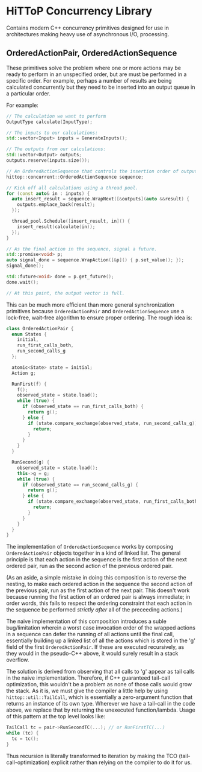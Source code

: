 # HiTToP Concurrency Library

Contains modern C++ concurrency primitives designed for use in architectures
making heavy use of asynchronous I/O, processing.

## OrderedActionPair, OrderedActionSequence

These primitives solve the problem where one or more actions may be ready to
perform in an unspecified order, but are must be performed in a specific order.
For example, perhaps a number of results are being calculated concurrently but
they need to be inserted into an output queue in a particular order.

For example:

```C++
// The calculation we want to perform
OutputType calculate(InputType);

// The inputs to our calculations:
std::vector<Input> inputs = GenerateInputs();

// The outputs from our calculations:
std::vector<Output> outputs;
outputs.reserve(inputs.size());

// An OrderedActionSequence that controls the insertion order of outputs.
hittop::concurrent::OrderedActionSequence sequence;

// Kick off all calculations using a thread pool.
for (const auto& in : inputs) {
  auto insert_result = sequence.WrapNext([&outputs](auto &&result) {
    outputs.emplace_back(result);
  });

  thread_pool.Schedule([insert_result, in]() {
    insert_result(calculate(in));
  });
}

// As the final action in the sequence, signal a future.
std::promise<void> p;
auto signal_done = sequence.WrapAction([&p]() { p.set_value(); });
signal_done();

std::future<void> done = p.get_future();
done.wait();

// At this point, the output vector is full.
```

This can be much more efficient than more general synchronization primitives
because `OrderedActionPair` and `OrderedActionSequence` use a lock-free,
wait-free algorithm to ensure proper ordering.  The rough idea is:

```C++
class OrderedActionPair {
  enum States {
    initial,
    run_first_calls_both,
    run_second_calls_g
  };

  atomic<State> state = initial;
  Action g;

  RunFirst(f) {
    f();
    observed_state = state.load();
    while (true) {
      if (observed_state == run_first_calls_both) {
        return g();
      } else {
        if (state.compare_exchange(observed_state, run_second_calls_g)) {
          return;
        }
      }
    }
  }

  RunSecond(g) {
    observed_state = state.load();
    this->g = g;
    while (true) {
      if (observed_state == run_second_calls_g) {
        return g();
      } else {
        if (state.compare_exchange(observed_state, run_first_calls_both)) {
          return;
        }
      }
    }
  }
}
```

The implementation of `OrderedActionSequence` works by composing
`OrderedActionPair` objects together in a kind of linked list.  The general
principle is that each action in the sequence is the first action of the next
ordered pair, run as the second action of the previous ordered pair.

(As an aside, a simple mistake in doing this composition is to reverse the
nesting, to make each ordered action in the sequence the second action of the
previous pair, run as the first action of the next pair.  This doesn't work
because running the first action of an ordered pair is always immediate; in
order words, this fails to respect the ordering constraint that each action in
the sequence be performed _strictly after_ all of the preceeding actions.)

The naive implementation of this composition introduces a suble bug/limitation
wherein a worst case invocation order of the wrapped actions in a sequence
can defer the running of all actions until the final call, essentially building
up a linked list of all the actions which is stored in the 'g' field of the
first `OrderedActionPair`.  If these are executed recursively, as they would in
the pseudo-C++ above, it would surely result in a stack overflow.

The solution is derived from observing that all calls to 'g' appear as tail
calls in the naive implementation.  Therefore, if C++ guaranteed tail-call
optimization, this wouldn't be a problem as none of those calls would grow the
stack.  As it is, we must give the compiler a little help by using
`hittop::util::TailCall`, which is essentially a zero-argument function that
returns an instance of its own type.  Wherever we have a tail-call in the
code above, we replace that by returning the unexecuted function/lambda.  Usage
of this pattern at the top level looks like:

```C++
TailCall tc = pair->RunSecondTC(...); // or RunFirstTC(...)
while (tc) {
  tc = tc();
}
```

Thus recursion is literally transformed to iteration by making the TCO
(tail-call-optimization) explicit rather than relying on the compiler to do it
for us.
